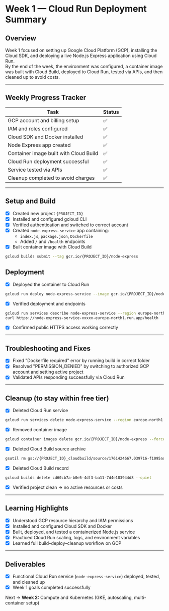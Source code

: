 # Week 1 — Cloud Run Deployment Summary

## Overview
Week 1 focused on setting up Google Cloud Platform (GCP), installing the Cloud SDK, and deploying a live Node.js Express application using Cloud Run.  
By the end of the week, the environment was configured, a container image was built with Cloud Build, deployed to Cloud Run, tested via APIs, and then cleaned up to avoid costs.

---

## Weekly Progress Tracker
| Task | Status |
|------|--------|
| GCP account and billing setup | ✅ |
| IAM and roles configured | ✅ |
| Cloud SDK and Docker installed | ✅ |
| Node Express app created | ✅ |
| Container image built with Cloud Build | ✅ |
| Cloud Run deployment successful | ✅ |
| Service tested via APIs | ✅ |
| Cleanup completed to avoid charges | ✅ |

---

## Setup and Build
- [x] Created new project `{PROJECT_ID}`
- [x] Installed and configured gcloud CLI
- [x] Verified authentication and switched to correct account
- [x] Created `node-express-service` app containing:
  - `index.js`, `package.json`, `Dockerfile`
  - Added `/` and `/health` endpoints
- [x] Built container image with Cloud Build
```bash
gcloud builds submit --tag gcr.io/{PROJECT_ID}/node-express
```

## Deployment
- [x] Deployed the container to Cloud Run
```bash
gcloud run deploy node-express-service --image gcr.io/{PROJECT_ID}/node-express --platform managed --region europe-north1 --allow-unauthenticated
````

* [x] Verified deployment and endpoints

```bash
gcloud run services describe node-express-service --region europe-north1 --format 'value(status.url)'
curl https://node-express-service-xxxxx-europe-north1.run.app/health
```

* [x] Confirmed public HTTPS access working correctly

---

## Troubleshooting and Fixes

* [x] Fixed "Dockerfile required" error by running build in correct folder
* [x] Resolved "PERMISSION_DENIED" by switching to authorized GCP account and setting active project
* [x] Validated APIs responding successfully via Cloud Run

---

## Cleanup (to stay within free tier)

* [x] Deleted Cloud Run service

```bash
gcloud run services delete node-express-service --region europe-north1 --quiet
```

* [x] Removed container image

```bash
gcloud container images delete gcr.io/{PROJECT_ID}/node-express --force-delete-tags --quiet
```

* [x] Deleted Cloud Build source archive

```bash
gsutil rm gs://{PROJECT_ID}_cloudbuild/source/1761424667.039716-f1095ad900fe4c508e2718e98461d831.tgz
```

* [x] Deleted Cloud Build record

```bash
gcloud builds delete cd60cb7a-b0e5-4df3-ba11-7d4e183944d8 --quiet
```

* [x] Verified project clean → no active resources or costs

---

## Learning Highlights

* [x] Understood GCP resource hierarchy and IAM permissions
* [x] Installed and configured Cloud SDK and Docker
* [x] Built, deployed, and tested a containerized Node.js service
* [x] Practiced Cloud Run scaling, logs, and environment variables
* [x] Learned full build–deploy–cleanup workflow on GCP

---

## Deliverables

* [x] Functional Cloud Run service (`node-express-service`) deployed, tested, and cleaned up
* [x] Week 1 goals completed successfully

Next → **Week 2:** Compute and Kubernetes (GKE, autoscaling, multi-container setup)
